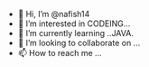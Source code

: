 - 👋 Hi, I’m @nafish14
- 👀 I’m interested in  CODEING...
- 🌱 I’m currently learning ..JAVA.
- 💞️ I’m looking to collaborate on ...
- 📫 How to reach me ...

<!---
nafish14/nafish14 is a ✨ special ✨ repository because its `README.md` (this file) appears on your GitHub profile.
You can click the Preview link to take a look at your changes.
--->
